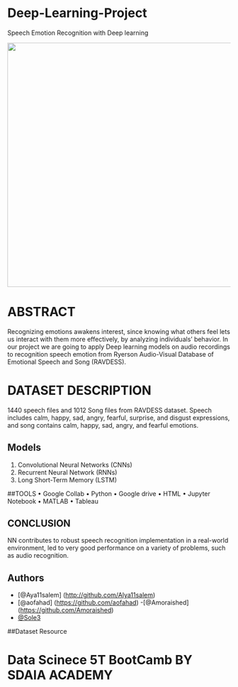 # Deep-Learning-Project


Speech Emotion Recognition with Deep learning 

<p align="center" width="100%">
<img src=" https://www.einfochips.com/blog/wp-content/uploads/2019/01/5-deep-learing-trends-that-will-rule-2019-featured.jpg" width="550" length="100" style="display: block; margin: 0 auto"/>
</p>




# ABSTRACT
Recognizing emotions awakens interest, since knowing what others feel lets us interact with them more effectively, by analyzing individuals’ behavior.
In our project we are going to apply Deep learning models on audio recordings to recognition speech emotion from Ryerson Audio-Visual Database of Emotional Speech and Song (RAVDESS). 

# DATASET DESCRIPTION 
1440 speech files and 1012 Song files from RAVDESS dataset. Speech includes calm, happy, sad, angry, fearful, surprise, and disgust expressions, and song contains calm, happy, sad, angry, and fearful emotions.


## Models
1. Convolutional Neural Networks (CNNs)
2. Recurrent Neural Network (RNNs)
3. Long Short-Term Memory (LSTM)

##TOOLS
•	Google Collab
•	Python
•	Google drive 
•	HTML
•	Jupyter Notebook
•	MATLAB
•	Tableau

## CONCLUSION
NN contributes to robust speech recognition implementation in a real-world environment, led to very good performance on a variety of problems, such as audio recognition.

## Authors 
- [@Aya11salem] (http://github.com/Alya11salem)
- [@aofahad] (https://github.com/aofahad)
-[@Amoraished] (https://github.com/Amoraished)
- [@Sole3](https://github.com/Sole3) 


##Dataset Resource

# Data Scinece 5T BootCamb BY SDAIA ACADEMY

